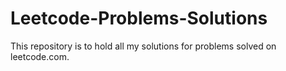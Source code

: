 # Leetcode-Problems-Solutions
This repository is to hold all my solutions for problems solved on leetcode.com.
